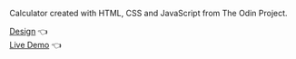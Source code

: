 Calculator created with HTML, CSS and JavaScript from The Odin Project.

[Design](https://github.com/michalosman) :point_left: <br>
[Live Demo](https://jaqubowsky.github.io/calculator/) :point_left:
